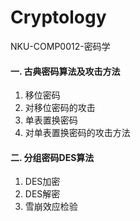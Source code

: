 # Cryptology
NKU-COMP0012-密码学



#### 一. 古典密码算法及攻击方法

1. 移位密码
2. 对移位密码的攻击
3. 单表置换密码
4. 对单表置换密码的攻击方法



#### 二. 分组密码DES算法

1. DES加密
2. DES解密
3. 雪崩效应检验
